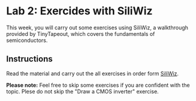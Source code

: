 # Lab 2: Exercides with SiliWiz

This week, you will carry out some exercises using SiliWiz, a walkthrough provided by TinyTapeout, which covers the fundamentals of semiconductors.

## Instructions
Read the material and carry out the all exercises in order form [SiliWiz](https://tinytapeout.com/siliwiz/).

**Please note:** Feel free to skip some exercises if you are confident with the topic. Plese do not skip the "Draw a CMOS inverter" exercise.
